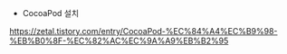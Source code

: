 - CocoaPod 설치 

https://zetal.tistory.com/entry/CocoaPod-%EC%84%A4%EC%B9%98-%EB%B0%8F-%EC%82%AC%EC%9A%A9%EB%B2%95

